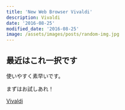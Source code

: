 ```yaml
---
title: 'New Web Browser Vivaldi'
description: Vivaldi
date: '2016-08-25'
modified_date: '2016-08-25'
image: /assets/images/posts/random-img.jpg
---
```


## 最近はこれ一択です
使いやすく素早いです。

まずはお試しあれ！

[Vivaldi](https://vivaldi.com?lang=ja_JP)
